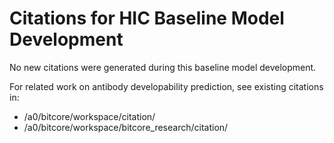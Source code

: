 
# Citations for HIC Baseline Model Development

No new citations were generated during this baseline model development. 

For related work on antibody developability prediction, see existing citations in:
- /a0/bitcore/workspace/citation/
- /a0/bitcore/workspace/bitcore_research/citation/
